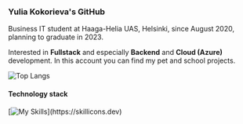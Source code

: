 
### Yulia Kokorieva's GitHub
Business IT student at Haaga-Helia UAS, Helsinki, since August 2020,  planning to graduate in 2023.

Interested in **Fullstack** and especially **Backend** and **Cloud (Azure)** development.
In this account you can find my pet and school projects.

![Top Langs](https://github-readme-stats.vercel.app/api/top-langs/?username=YuliaKokorieva&layout=compact)

#### Technology stack 
[![My Skills](https://skillicons.dev/icons?i=js,nodejs,azure,java,spring,react,redux,html,css,git,mysql,mongodb,)](https://skillicons.dev)

